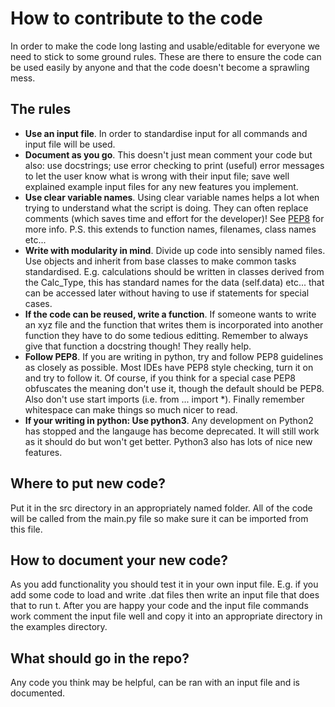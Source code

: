 # How to contribute to the code

In order to make the code long lasting and usable/editable for everyone we need to stick to some ground rules. These are there to ensure the code can be used easily by anyone and that the code doesn't become a sprawling mess.

## The rules

 - **Use an input file**. In order to standardise input for all commands and input file will be used.
 - **Document as you go**. This doesn't just mean comment your code but also: use docstrings; use error checking to print (useful) error messages to let the user know what is wrong with their input file; save well explained example input files for any new features you implement.
 - **Use clear variable names**. Using clear variable names helps a lot when trying to understand what the script is doing. They can often replace comments (which saves time and effort for the developer)! See [PEP8](https://realpython.com/python-pep8/#naming-styles) for more info. P.S. this extends to function names, filenames, class names etc...
 - **Write with modularity in mind**. Divide up code into sensibly named files. Use objects and inherit from base classes to make common tasks standardised. E.g. calculations should be written in classes derived from the Calc_Type, this has standard names for the data (self.data) etc... that can be accessed later without having to use if statements for special cases.
 - **If the code can be reused, write a function**. If someone wants to write an xyz file and the function that writes them is incorporated into another function they have to do some tedious editting. Remember to always give that function a docstring though! They really help.
 - **Follow PEP8**. If you are writing in python, try and follow PEP8 guidelines as closely as possible. Most IDEs have PEP8 style checking, turn it on and try to follow it. Of course, if you think for a special case PEP8 obfuscates the meaning don't use it, though the default should be PEP8. Also don't use start imports (i.e. from ... import \*). Finally remember whitespace can make things so much nicer to read.
 - **If your writing in python: Use python3**. Any development on Python2 has stopped and the langauge has become deprecated. It will still work as it should do but won't get better. Python3 also has lots of nice new features.




## Where to put new code?
Put it in the src directory in an appropriately named folder. All of the code will be called from the main.py file so make sure it can be imported from this file.

## How to document your new code?
As you add functionality you should test it in your own input file. E.g. if you add some code to load and write .dat files then write an input file that does that to run t. After you are happy your code and the input file commands work comment the input file well and copy it into an appropriate directory in the examples directory.

## What should go in the repo?
Any code you think may be helpful, can be ran with an input file and is documented.

